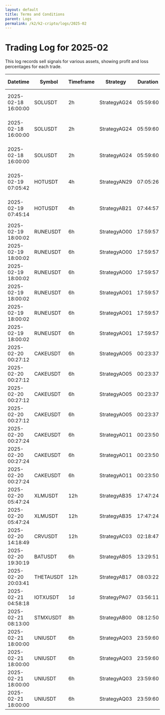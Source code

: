 ```yaml
---
layout: default
title: Terms and Conditions
parent: Logs
permalink: /k2/k2-cripto/logs/2025-02
---
```


# Trading Log for 2025-02
This log records sell signals for various assets, showing profit and loss percentages for each trade.


| Datetime            | Symbol    | Timeframe | Strategy     | Duration | Changes (%)                |
| ------------------- | --------- | --------- | ------------ | -------- | -------------------------- |
| 2025-02-18 16:00:00 | SOLUSDT   | 2h        | StrategyAG24 | 05:59:60 | -2.38 {: .text-red-300 }   |
| 2025-02-18 16:00:00 | SOLUSDT   | 2h        | StrategyAG24 | 05:59:60 | -1.38 {: .text-red-300 }   |
| 2025-02-18 16:00:00 | SOLUSDT   | 2h        | StrategyAG24 | 05:59:60 | -0.38 {: .text-red-300 }   |
| 2025-02-19 07:05:42 | HOTUSDT   | 4h        | StrategyAN29 | 07:05:26 | 2.532 {: .text-green-300 } |
| 2025-02-19 07:45:14 | HOTUSDT   | 4h        | StrategyAB21 | 07:44:57 | 3.052 {: .text-green-300 } |
| 2025-02-19 18:00:02 | RUNEUSDT  | 6h        | StrategyAO00 | 17:59:57 | -2.60       |
| 2025-02-19 18:00:02 | RUNEUSDT  | 6h        | StrategyAO00 | 17:59:57 | -1.60       |
| 2025-02-19 18:00:02 | RUNEUSDT  | 6h        | StrategyAO00 | 17:59:57 | -0.60       |
| 2025-02-19 18:00:02 | RUNEUSDT  | 6h        | StrategyAO01 | 17:59:57 | -2.60       |
| 2025-02-19 18:00:02 | RUNEUSDT  | 6h        | StrategyAO01 | 17:59:57 | -1.60       |
| 2025-02-19 18:00:02 | RUNEUSDT  | 6h        | StrategyAO01 | 17:59:57 | -0.60       |
| 2025-02-20 00:27:12 | CAKEUSDT  | 6h        | StrategyAO05 | 00:23:37 | 2.207       |
| 2025-02-20 00:27:12 | CAKEUSDT  | 6h        | StrategyAO05 | 00:23:37 | 3.207       |
| 2025-02-20 00:27:12 | CAKEUSDT  | 6h        | StrategyAO05 | 00:23:37 | 4.207       |
| 2025-02-20 00:27:12 | CAKEUSDT  | 6h        | StrategyAO05 | 00:23:37 | 5.207       |
| 2025-02-20 00:27:24 | CAKEUSDT  | 6h        | StrategyAO11 | 00:23:50 | 3.232       |
| 2025-02-20 00:27:24 | CAKEUSDT  | 6h        | StrategyAO11 | 00:23:50 | 4.232       |
| 2025-02-20 00:27:24 | CAKEUSDT  | 6h        | StrategyAO11 | 00:23:50 | 5.232       |
| 2025-02-20 05:47:24 | XLMUSDT   | 12h       | StrategyAB35 | 17:47:24 | 2.009       |
| 2025-02-20 05:47:24 | XLMUSDT   | 12h       | StrategyAB35 | 17:47:24 | 3.009       |
| 2025-02-20 14:18:49 | CRVUSDT   | 12h       | StrategyAC03 | 02:18:47 | 2.517       |
| 2025-02-20 19:30:19 | BATUSDT   | 6h        | StrategyAB05 | 13:29:51 | 3.528       |
| 2025-02-20 20:03:41 | THETAUSDT | 12h       | StrategyAB17 | 08:03:22 | 3.507       |
| 2025-02-21 04:58:18 | IOTXUSDT  | 1d        | StrategyPA07 | 03:56:11 | 3.010       |
| 2025-02-21 08:13:00 | STMXUSDT  | 8h        | StrategyAB00 | 08:12:50 | 3.525       |
| 2025-02-21 18:00:00 | UNIUSDT   | 6h        | StrategyAQ03 | 23:59:60 | -4.80       |
| 2025-02-21 18:00:00 | UNIUSDT   | 6h        | StrategyAQ03 | 23:59:60 | -3.80       |
| 2025-02-21 18:00:00 | UNIUSDT   | 6h        | StrategyAQ03 | 23:59:60 | -2.80       |
| 2025-02-21 18:00:00 | UNIUSDT   | 6h        | StrategyAQ03 | 23:59:60 | -1.80       |
